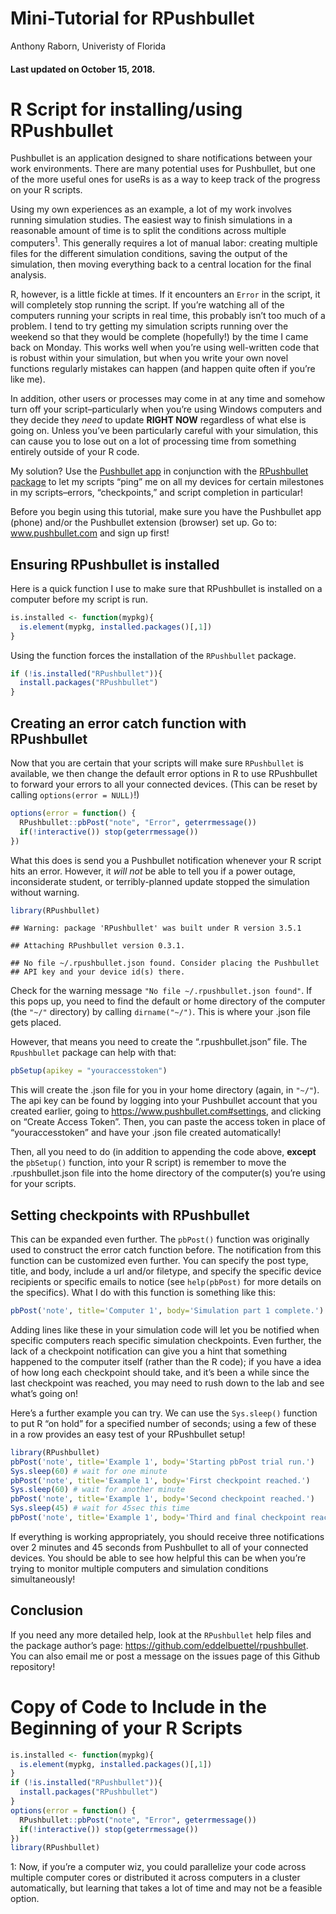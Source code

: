 Mini-Tutorial for RPushbullet
================
Anthony Raborn, Univeristy of Florida

#### Last updated on October 15, 2018.

# R Script for installing/using RPushbullet

Pushbullet is an application designed to share notifications between
your work environments. There are many potential uses for Pushbullet,
but one of the more useful ones for useRs is as a way to keep track of
the progress on your R scripts.

Using my own experiences as an example, a lot of my work involves
running simulation studies. The easiest way to finish simulations in a
reasonable amount of time is to split the conditions across multiple
computers<sup>1</sup>. This generally requires a lot of manual labor:
creating multiple files for the different simulation conditions, saving
the output of the simulation, then moving everything back to a central
location for the final analysis.

R, however, is a little fickle at times. If it encounters an `Error` in
the script, it will completely stop running the script. If you’re
watching all of the computers running your scripts in real time, this
probably isn’t too much of a problem. I tend to try getting my
simulation scripts running over the weekend so that they would be
complete (hopefully\!) by the time I came back on Monday. This works
well when you’re using well-written code that is robust within your
simulation, but when you write your own novel functions regularly
mistakes can happen (and happen quite often if you’re like me).

In addition, other users or processes may come in at any time and
somehow turn off your script–particularly when you’re using Windows
computers and they decide they *need* to update **RIGHT NOW** regardless
of what else is going on. Unless you’ve been particularly careful with
your simulation, this can cause you to lose out on a lot of processing
time from something entirely outside of your R code.

My solution? Use the [Pushbullet app](www.pushbullet.com) in conjunction
with the [RPushbullet
package](https://github.com/eddelbuettel/rpushbullet) to let my scripts
“ping” me on all my devices for certain milestones in my
scripts–errors, “checkpoints,” and script completion in particular\!

Before you begin using this tutorial, make sure you have the Pushbullet
app (phone) and/or the Pushbullet extension (browser) set up. Go to:
www.pushbullet.com and sign up first\!

## Ensuring RPushbullet is installed

Here is a quick function I use to make sure that RPushbullet is
installed on a computer before my script is run.

``` r
is.installed <- function(mypkg){
  is.element(mypkg, installed.packages()[,1])
} 
```

Using the function forces the installation of the `RPushbullet` package.

``` r
if (!is.installed("RPushbullet")){
  install.packages("RPushbullet")
}
```

## Creating an error catch function with RPushbullet

Now that you are certain that your scripts will make sure `RPushbullet`
is available, we then change the default error options in R to use
RPushbullet to forward your errors to all your connected devices. (This
can be reset by calling `options(error = NULL)`\!)

``` r
options(error = function() { 
  RPushbullet::pbPost("note", "Error", geterrmessage())
  if(!interactive()) stop(geterrmessage())
})
```

What this does is send you a Pushbullet notification whenever your R
script hits an error. However, it *will not* be able to tell you if a
power outage, inconsiderate student, or terribly-planned update stopped
the simulation without
    warning.

``` r
library(RPushbullet)
```

    ## Warning: package 'RPushbullet' was built under R version 3.5.1

    ## Attaching RPushbullet version 0.3.1.

    ## No file ~/.rpushbullet.json found. Consider placing the Pushbullet
    ## API key and your device id(s) there.

Check for the warning message `"No file ~/.rpushbullet.json found"`. If
this pops up, you need to find the default or home directory of the
computer (the `"~/"` directory) by calling `dirname("~/")`. This is
where your .json file gets placed.

However, that means you need to create the “.rpushbullet.json” file. The
`Rpushbullet` package can help with that:

``` r
pbSetup(apikey = "youraccesstoken")
```

This will create the .json file for you in your home directory (again,
in `"~/"`). The api key can be found by logging into your Pushbullet
account that you created earlier, going to
<https://www.pushbullet.com#settings>, and clicking on “Create Access
Token”. Then, you can paste the access token in place of
“youraccesstoken” and have your .json file created automatically\!

Then, all you need to do (in addition to appending the code above,
**except** the `pbSetup()` function, into your R script) is remember to
move the .rpushbullet.json file into the home directory of the
computer(s) you’re using for your scripts.

## Setting checkpoints with RPushbullet

This can be expanded even further. The `pbPost()` function was
originally used to construct the error catch function before. The
notification from this function can be customized even further. You can
specify the post type, title, and body, include a url and/or filetype,
and specify the specific device recipients or specific emails to notice
(see `help(pbPost)` for more details on the specifics). What I do with
this function is something like this:

``` r
pbPost('note', title='Computer 1', body='Simulation part 1 complete.')
```

Adding lines like these in your simulation code will let you be notified
when specific computers reach specific simulation checkpoints. Even
further, the lack of a checkpoint notification can give you a hint that
something happened to the computer itself (rather than the R code); if
you have a idea of how long each checkpoint should take, and it’s been a
while since the last checkpoint was reached, you may need to rush down
to the lab and see what’s going on\!

Here’s a further example you can try. We can use the `Sys.sleep()`
function to put R “on hold” for a specified number of seconds; using a
few of these in a row provides an easy test of your RPushbullet setup\!

``` r
library(RPushbullet)
pbPost('note', title='Example 1', body='Starting pbPost trial run.')
Sys.sleep(60) # wait for one minute
pbPost('note', title='Example 1', body='First checkpoint reached.')
Sys.sleep(60) # wait for another minute
pbPost('note', title='Example 1', body='Second checkpoint reached.')
Sys.sleep(45) # wait for 45sec this time
pbPost('note', title='Example 1', body='Third and final checkpoint reached. Trial run over!')
```

If everything is working appropriately, you should receive three
notifications over 2 minutes and 45 seconds from Pushbullet to all of
your connected devices. You should be able to see how helpful this can
be when you’re trying to monitor multiple computers and simulation
conditions simultaneously\!

## Conclusion

If you need any more detailed help, look at the `RPushbullet` help files
and the package author’s page:
<https://github.com/eddelbuettel/rpushbullet>. You can also email me or
post a message on the issues page of this Github repository\!

# Copy of Code to Include in the Beginning of your R Scripts

``` r
is.installed <- function(mypkg){
  is.element(mypkg, installed.packages()[,1])
} 
if (!is.installed("RPushbullet")){
  install.packages("RPushbullet")
}
options(error = function() { 
  RPushbullet::pbPost("note", "Error", geterrmessage())
  if(!interactive()) stop(geterrmessage())
})
library(RPushbullet)
```

1: Now, if you’re a computer wiz, you could parallelize your code across
multiple computer cores or distributed it across computers in a cluster
automatically, but learning that takes a lot of time and may not be a
feasible option.
